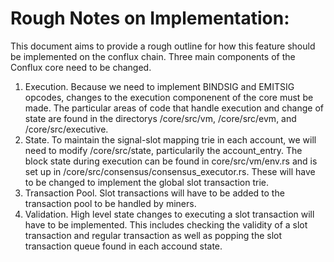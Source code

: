 
# Rough Notes on Implementation:
This document aims to provide a rough outline for how this feature should be implemented on the conflux chain. Three main components of the Conflux core need to be changed.
1. Execution. Because we need to implement BINDSIG and EMITSIG opcodes, changes to the execution componenent of the core must be made. The particular areas of code that handle execution and change of state are found in the directorys /core/src/vm, /core/src/evm, and /core/src/executive. 
2. State. To maintain the signal-slot mapping trie in each account, we will need to modify /core/src/state, particularily the account_entry. The block state during execution can be found in core/src/vm/env.rs and is set up in /core/src/consensus/consensus_executor.rs. These will have to be changed to implement the global slot transaction trie.
3. Transaction Pool. Slot transactions will have to be added to the transaction pool to be handled by miners. 
4. Validation. High level state changes to executing a slot transaction will have to be implemented. This includes checking the validity of a slot transaction and regular transaction as well as popping the slot transaction queue found in each accound state.





